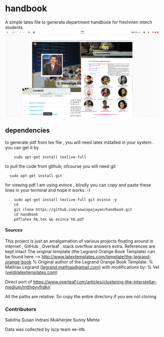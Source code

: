 # handbook
A simple latex file to generate department handbook for freshmen mtech students. 
![intro.png not found](intro.png)

## dependencies 
to generate pdf from tex file , you will need latex installed in your system . you can get it by 
```
    sudo apt-get install texlive-full
```
to pull the code from github; ofcourse you will need git 

```
  sudo apt-get install git 
```
for viewing pdf I am using evince , 
blindly you can copy and paste these lines in your terminal and hope it works :-) 

```
    sudo apt-get install texlive-full git evince -y
    cd 
    git clone https://github.com/aswinpajayan/handbook.git
    cd handbook
    pdflatex hb.tex && evince hb.pdf
```
#### Sources 

This project is just an amalgamation of various projects floating around in internet , GitHub , Overleaf , stack overflow answers extra. References are kept intact 
The original template (the Legrand Orange Book Template) can be found here --> http://www.latextemplates.com/template/the-legrand-orange-book
% Original author of the Legrand Orange Book Template:
% Mathias Legrand (legrand.mathias@gmail.com) with modifications by:
% Vel (vel@latextemplates.com)

Direct port of  https://www.overleaf.com/articles/clustering-the-interstellar-medium/mtthgyyfrdkn'

All the paths are relative. So copy the entire directory if you are not cloning 

### Contributors
Sabitha Susan
Indrani Mukherjee
Sunny Mehta

Data was collected by iscp team ee-iitb


